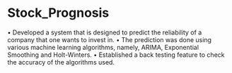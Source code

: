 # Stock_Prognosis

• Developed a system that is designed to predict the reliability of a company that one wants to invest in.
• The prediction was done using various machine learning algorithms, namely, ARIMA, Exponential Smoothing and Holt-Winters.
• Established a back testing feature to check the accuracy of the algorithms used.
